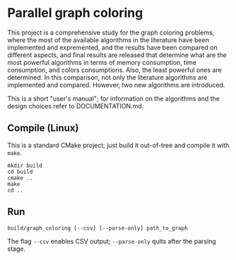 # Parallel graph coloring

This project is a comprehensive study for the graph coloring problems, where the most of the available algorithms in the literature have been implemented and expremented, and the results have been compared on different aspects, and final results are released that determine what are the most powerful algorithms in terms of memory consumption, time consumption, and colors consumptions. Also, the least powerful ones are determined. In this comparison, not only the literature algorithms are implemented and compared. However, two new algorithms are introduced.

This is a short "user's manual"; for information on the algorithms and the design choices refer to DOCUMENTATION.md.

## Compile (Linux)

This is a standard CMake project; just build it out-of-tree and compile it with `make`.

```
mkdir build
cd build
cmake ..
make
cd ..
```

## Run

```
build/graph_coloring [--csv] [--parse-only] path_to_graph
```

The flag `--csv` enables CSV output; `--parse-only` quits after the parsing stage.